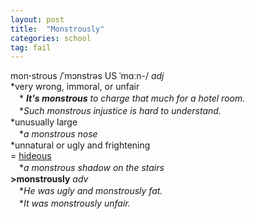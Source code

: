 ```yaml
---
layout: post
title:  "Monstrously"
categories: school
tag: fail
---
```

<DIV style="MARGIN: 0px 0px 5px">mon<B>·</B>strous /ˈmɔnstrəs US ˈmɑːn-/ <I>adj</I> <BR>*very wrong, immoral, or unfair<BR>　*<I> <B>It's monstrous</B> to charge that much for a hotel room.</I><BR>　*<I>Such monstrous injustice is hard to understand.</I><BR>*unusually large<BR>　*<I>a monstrous nose</I><BR>*unnatural or ugly and frightening<BR>= <A href="{{ site.baseurl }}/hideous"><U>hideous</U></A><BR>　*<I>a monstrous shadow on the stairs</I><BR><B>&gt;monstrously</B> <I>adv</I><BR>　*<I>He was ugly and monstrously fat.</I><BR>　*<I>It was monstrously unfair.</I></DIV>
